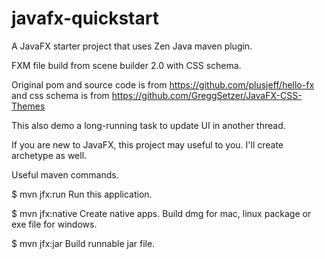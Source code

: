 javafx-quickstart
=================

A JavaFX starter project that uses Zen Java maven plugin.

FXM file build from scene builder 2.0 with CSS schema.

Original pom and source code is from
https://github.com/plusjeff/hello-fx
and css schema is from
https://github.com/GreggSetzer/JavaFX-CSS-Themes

This also demo a long-running task to update UI in another thread.

If you are new to JavaFX, this project may useful to you.
I'll create archetype as well.

Useful maven commands.

$ mvn jfx:run
Run this application.

$ mvn jfx:native
Create native apps. Build dmg for mac, linux package or exe file for windows.

$ mvn jfx:jar
Build runnable jar file.
